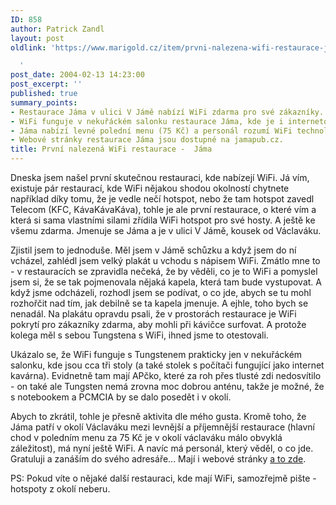 ```yaml
---
ID: 858
author: Patrick Zandl
layout: post
oldlink: 'https://www.marigold.cz/item/prvni-nalezena-wifi-restaurace-jama

  '
post_date: 2004-02-13 14:23:00
post_excerpt: ''
published: true
summary_points:
- Restaurace Jáma v ulici V Jámě nabízí WiFi zdarma pro své zákazníky.
- WiFi funguje v nekuřáckém salonku restaurace Jáma, kde je i internetová kavárna.
- Jáma nabízí levné polední menu (75 Kč) a personál rozumí WiFi technologii.
- Webové stránky restaurace Jáma jsou dostupné na jamapub.cz.
title: První nalezená WiFi restaurace -  Jáma
---
```


<p>
Dneska jsem našel první skutečnou restauraci, kde nabízejí WiFi. Já vím, existuje pár restaurací, kde WiFi nějakou shodou okolností chytnete například díky tomu, že je vedle nečí hotspot, nebo že tam hotspot zavedl Telecom (KFC, KávaKávaKáva), tohle je ale první restaurace, o které vím a která si sama vlastními silami zřídila WiFi hotspot pro své hosty. A ještě ke všemu zdarma. Jmenuje se Jáma a je v ulici V Jámě, kousek od Václaváku. </p>

<p>
Zjistil jsem to jednoduše. Měl jsem v Jámě schůzku a když jsem do ní vcházel, zahlédl jsem velký plakát u vchodu s nápisem WiFi. Zmátlo mne to - v restauracích se zpravidla nečeká, že by věděli, co je to WiFi a pomyslel jsem si, že se tak pojmenovala nějaká kapela, která tam bude vystupovat. A když jsme odcházeli, rozhodl jsem se podívat, o co jde, abych se tu mohl rozhořčit nad tím, jak debilně se ta kapela jmenuje. A ejhle, toho bych se nenadál. Na plakátu opravdu psali, že v prostorách restaurace je WiFi pokrytí pro zákazníky zdarma, aby mohli při kávičce surfovat. A protože kolega měl s sebou Tungstena s WiFi, ihned jsme to otestovali. </p>

<p>
Ukázalo se, že WiFi funguje s Tungstenem prakticky jen v nekuřáckém salonku, kde jsou cca tři stoly (a také stolek s počítači fungující jako internet kavárna). Evidnetně tam mají APčko, které za roh přes tlusté zdi nedosvítilo - on také ale Tungsten nemá zrovna moc dobrou anténu, takže je možné, že s notebookem a PCMCIA by se dalo posedět i v okolí. </p>

<p>
Abych to zkrátil, tohle je přesně aktivita dle mého gusta. Kromě toho, že Jáma patří v okolí Václaváku mezi levnější a příjemnější restaurace (hlavní chod v poledním menu za&#160;75 Kč je v okolí václaváku málo obvyklá záležitost), má nyní ještě WiFi. A navíc má personál, který věděl, o co jde. Gratuluji a zanáším do svého adresáře... Mají i webové stránky <A href="http://www.jamapub.cz/" target=_blank>a to zde</A>.</p>

<p>
PS: Pokud víte o nějaké další restauraci, kde mají WiFi, samozřejmě pište - hotspoty z okolí neberu.</p>
